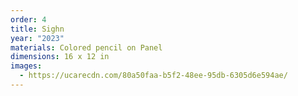 ```yaml
---
order: 4
title: Sighn
year: "2023"
materials: Colored pencil on Panel
dimensions: 16 x 12 in
images:
  - https://ucarecdn.com/80a50faa-b5f2-48ee-95db-6305d6e594ae/
---
```

